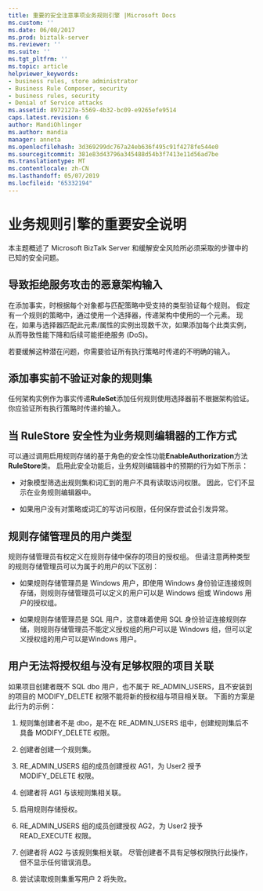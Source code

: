```yaml
---
title: 重要的安全注意事项业务规则引擎 |Microsoft Docs
ms.custom: ''
ms.date: 06/08/2017
ms.prod: biztalk-server
ms.reviewer: ''
ms.suite: ''
ms.tgt_pltfrm: ''
ms.topic: article
helpviewer_keywords:
- business rules, store administrator
- Business Rule Composer, security
- business rules, security
- Denial of Service attacks
ms.assetid: 8972127a-5569-4b32-bc09-e9265efe9514
caps.latest.revision: 6
author: MandiOhlinger
ms.author: mandia
manager: anneta
ms.openlocfilehash: 3d369299dc767a24eb636f495c91f4278fe544e0
ms.sourcegitcommit: 381e83d43796a345488d54b3f7413e11d56ad7be
ms.translationtype: MT
ms.contentlocale: zh-CN
ms.lasthandoff: 05/07/2019
ms.locfileid: "65332194"
---
```

# <a name="important-security-notes-for-the-business-rule-engine"></a>业务规则引擎的重要安全说明
本主题概述了 Microsoft BizTalk Server 和缓解安全风险所必须采取的步骤中的已知的安全问题。  
  
## <a name="malicious-schema-input-causing-denial-of-service-attack"></a>导致拒绝服务攻击的恶意架构输入  
 在添加事实，时根据每个对象都与匹配策略中受支持的类型验证每个规则。 假定有一个规则的策略中，通过使用一个选择器，传递架构中使用的一个元素。 现在，如果与选择器匹配此元素/属性的实例出现数千次，如果添加每个此类实例，从而导致性能下降和后续可能拒绝服务 (DoS)。  
  
 若要缓解这种潜在问题，你需要验证所有执行策略时传递的不明确的输入。  
  
## <a name="ruleset-not-validating-objects-before-asserting-the-facts"></a>添加事实前不验证对象的规则集  
 任何架构实例作为事实传递**RuleSet**添加任何规则使用选择器前不根据架构验证。 你应验证所有执行策略时传递的输入。  
  
## <a name="expected-behaviors-of-the-business-rule-composer-when-rulestore-security-is-on"></a>当 RuleStore 安全性为业务规则编辑器的工作方式  
 可以通过调用启用规则存储的基于角色的安全性功能**EnableAuthorization**方法**RuleStore**类。 启用此安全功能后，业务规则编辑器中的预期的行为如下所示：  
  
-   对象模型筛选出规则集和词汇到的用户不具有读取访问权限。 因此，它们不显示在业务规则编辑器中。  
  
-   如果用户没有对策略或词汇的写访问权限，任何保存尝试会引发异常。  
  
## <a name="user-types-for-rule-store-administrator"></a>规则存储管理员的用户类型  
 规则存储管理员有权定义在规则存储中保存的项目的授权组。 但请注意两种类型的规则存储管理员可以为属于的用户的以下区别：  
  
-   如果规则存储管理员是 Windows 用户，即使用 Windows 身份验证连接规则存储，则规则存储管理员可以定义的用户可以是 Windows 组或 Windows 用户的授权组。  
  
-   如果规则存储管理员是 SQL 用户，这意味着使用 SQL 身份验证连接规则存储，则规则存储管理员不能定义授权组的用户可以是 Windows 组，但可以定义授权组的用户可以是Windows 用户。  
  
## <a name="user-cannot-associate-an-authorization-group-with-an-artifact-without-sufficient-rights"></a>用户无法将授权组与没有足够权限的项目关联  
 如果项目创建者既不 SQL dbo 用户，也不属于 RE_ADMIN_USERS，且不安装到的项目的 MODIFY_DELETE 权限不能将新的授权组与项目相关联。 下面的方案是此行为的示例：  
  
1.  规则集创建者不是 dbo，是不在 RE_ADMIN_USERS 组中，创建规则集后不具备 MODIFY_DELETE 权限。  
  
2.  创建者创建一个规则集。  
  
3.  RE_ADMIN_USERS 组的成员创建授权 AG1，为 User2 授予 MODIFY_DELETE 权限。  
  
4.  创建者将 AG1 与该规则集相关联。  
  
5.  启用规则存储授权。  
  
6.  RE_ADMIN_USERS 组的成员创建授权 AG2，为 User2 授予 READ_EXECUTE 权限。  
  
7.  创建者将 AG2 与该规则集相关联。 尽管创建者不具有足够权限执行此操作，但不显示任何错误消息。  
  
8.  尝试读取规则集重写用户 2 将失败。